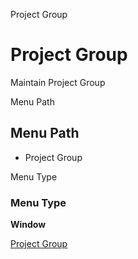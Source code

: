 
Project Group
# Project Group


Maintain Project Group

Menu Path
## Menu Path



- Project Group

Menu Type
### Menu Type

**Window**


[Project Group](functional-guide/window/window-project-group.md)